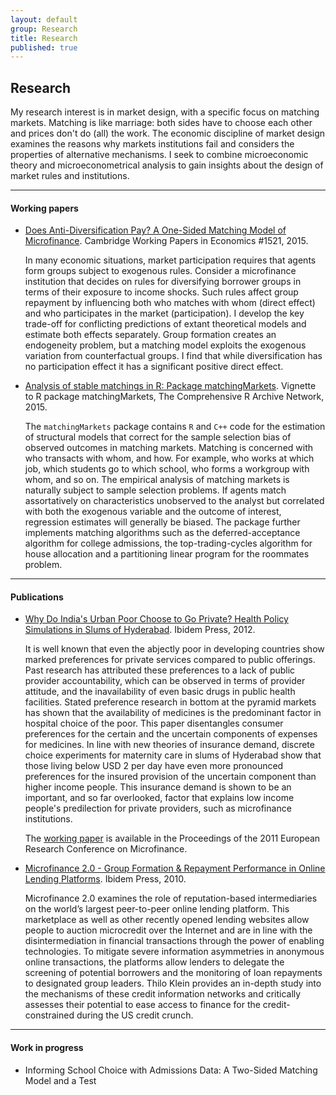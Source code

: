 ```yaml
---
layout: default
group: Research
title: Research
published: true
---
```




## Research

My research interest is in market design, with a specific focus on matching markets. Matching is like marriage: both sides have to choose each other and prices don't do (all) the work. The economic discipline of market design examines the reasons why markets institutions fail and considers the properties of alternative mechanisms. I seek to combine microeconomic theory and microeconometrical analysis to gain insights about the design of market rules and institutions.

***

#### Working papers

- [Does Anti-Diversification Pay? A One-Sided Matching Model of Microfinance](https://ideas.repec.org/p/cam/camdae/1521.html). Cambridge Working Papers in Economics \#1521, 2015.

  In many economic situations, market participation requires that agents form groups subject to exogenous rules. Consider a microfinance institution that decides on rules for diversifying borrower groups in terms of their exposure to income shocks. Such rules affect group repayment by influencing both who matches with whom (direct effect) and who participates in the market (participation). I develop the key trade-off for conflicting predictions of extant theoretical models and estimate both effects separately. Group formation creates an endogeneity problem, but a matching model exploits the exogenous variation from counterfactual groups. I find that while diversification has no participation effect it has a significant positive direct effect.

- [Analysis of stable matchings in R: Package matchingMarkets](https://cran.r-project.org/web/packages/matchingMarkets/vignettes/matching.pdf). Vignette to R package matchingMarkets, The Comprehensive R Archive Network, 2015.

  The `matchingMarkets` package contains `R` and `C++` code for the estimation of structural models that correct for the sample selection bias of observed outcomes in matching markets. Matching is concerned with who transacts with whom, and how. For example, who works at which job, which students go to which school, who forms a workgroup with whom, and so on. The empirical analysis of matching markets is naturally subject to sample selection problems.  If agents match assortatively on characteristics unobserved to the analyst but correlated with both the exogenous variable and the outcome of interest, regression estimates will generally be biased. The package further implements matching algorithms such as the deferred-acceptance algorithm for college admissions, the top-trading-cycles algorithm for house allocation and a partitioning linear program for the roommates problem. 

***

#### Publications

- [Why Do India's Urban Poor Choose to Go Private? Health Policy Simulations in Slums of Hyderabad](mphil.pdf). Ibidem Press, 2012.

  It is well known that even the abjectly poor in developing countries show marked preferences for private services compared to public offerings. Past research has attributed these preferences to a lack of public provider accountability, which can be observed in terms of provider attitude, and the inavailability of even basic drugs in public health facilities. Stated preference research in bottom at the pyramid markets has shown that the availability of medicines is the predominant factor in hospital choice of the poor.  This paper disentangles consumer preferences for the certain and the uncertain components of expenses for medicines. In line with new theories of insurance demand, discrete choice experiments for maternity care in slums of Hyderabad show that those living below USD 2 per day have even more pronounced preferences for the insured provision of the uncertain component than higher income people.  This insurance demand is shown to be an important, and so far overlooked, factor that explains low income people's predilection for private providers, such as microfinance institutions.

  The [working paper](http://www.rug.nl/research/globalisation-studies-groningen/research/conferencesandseminars/conferences/eumicrofinconf2011/papers/4b.klein.pdf) is available in the Proceedings of the 2011 European Research Conference on Microfinance.

- [Microfinance 2.0 - Group Formation & Repayment Performance in Online Lending Platforms](diploma.pdf). Ibidem Press, 2010.

  Microfinance 2.0 examines the role of reputation-based intermediaries on the world’s largest peer-to-peer online lending platform. This marketplace as well as other recently opened lending websites allow people to auction microcredit over the Internet and are in line with the disintermediation in financial transactions through the power of enabling technologies. To mitigate severe information asymmetries in anonymous online transactions, the platforms allow lenders to delegate the screening of potential borrowers and the monitoring of loan repayments to designated group leaders. Thilo Klein provides an in-depth study into the mechanisms of these credit information networks and critically assesses their potential to ease access to finance for the credit-constrained during the US credit crunch.
  
***

#### Work in progress

- Informing School Choice with Admissions Data: A Two-Sided Matching Model and a Test

